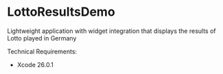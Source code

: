 # LottoResultsDemo
Lightweight application with widget integration that displays the results of Lotto played in Germany 

Technical Requirements: 
- Xcode 26.0.1

